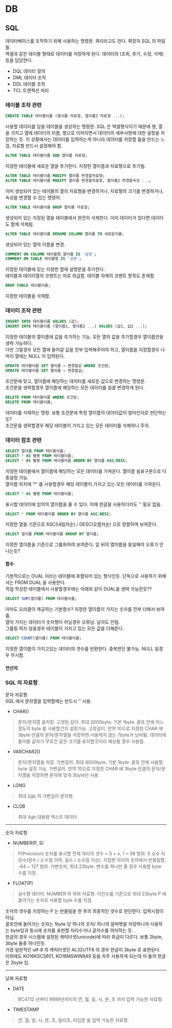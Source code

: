 # DB
## SQL
데이터베이스를 조작하기 위해 사용하는 명령문. 쿼리라고도 한다. 확장자 SQL 의 파일들.  
엑셀과 같은 테이블 형태로 데이터를 저장하게 된다. 데이터의 (조회, 추가, 수정, 삭제)등을 담당한다.  
* DQL 데이터 질의
* DML 데이터 조작
* DDL 테이블 조작
* TCL 트랜젝션 처리

### 테이블 조작 관련
```sql
CREATE TABLE 테이블이름 (열이름 자료형, 열이름2 자료형 ...);
```
사용할 데이터를 담을 테이블을 생성하는 명령문. SQL 은 엑셀형식이기 때문에 행, 열을 가지고 열에 데이터의 이름, 행으로 이어지면서 데이터의 세부사항에 대한 설정을 저장하는 듯. 이 상황에서는 데이터를 입력하는게 아니라 데이터를 저장할 틀을 만드는 느낌. 자료형 반드시 설정해야 함.  

```SQL
ALTER TABLE 테이블이름 ADD 열이름 자료형;
```
지정한 테이블에 새로운 열을 추가한다. 지정한 열이름과 자료형으로 추가됨.  

```SQL
ALTER TABLE 테이블이름 MODIFY 열이름 변경할자료형;
ALTER TABLE 테이블이름 MODIFY 열이름 변경할자료형, 열이름2 변경할속성 ...;
```
이미 생성되어 있는 테이블의 열의 자료형을 변경하거나, 자료형의 크기를 변경하거나, 속성을 변경할 수 있는 명령어.  

```SQL
ALTER TABLE 테이블이름 DROP 열이름 자료형;
```
생성되어 있는 지정된 열을 테이블에서 완전히 삭제한다. 이미 데이터가 있다면 데이터도 함께 삭제됨.  

```SQL
ALTER TABLE 테이블이름 RENAME COLUMN 열이름 TO 새로운이름;
```
생성되어 있는 열의 이름을 변경.

```SQL
COMMENT ON COLUMN 테이블명.열이름 IS '설명';
COMMENT ON TABLE 테이블명 IS '설명';
```
지정된 테이블에 있는 지정한 열에 설명문을 추가한다.  
테이블과 데이터열의 코멘트는 따로 취급함. 테이블 자체의 코멘트 항목도 존재함.  

```SQL
DROP TABLE 테이블이름;
```
지정한 테이블을 삭제함.  

### 데이터 조작 관련
```SQL
INSERT INTO 테이블이름 VALUES (값);
INSERT INTO 테이블이름 (열이름1, 열이름2 ...) VALUES (값1, 값2 ...);
```
지정한 테이블의 열이름에 값을 추가하는 기능. 모든 열의 값을 추가할경우 열이름란을 생략 가능하다.  
다만 그럴경우 모든 열에 들어갈 값을 전부 입력해주어야 하고, 열이름을 지정할경우 나머지 열에는 NULL 이 입력된다.  
  
```SQL
UPDATE 테이블이름 SET 열이름 = 변경할값 WHERE 조건문;
UPDATE 테이블이름 SET 열이름 = 변경할값;
```
조건문에 맞고, 열이름에 해당하는 데이터를 새로운 값으로 변경하는 명령문.  
조건문을 생략할경우 열이름에 해당하는 모든 데이터를 일괄 변경하게 된다.  

```SQL
DELETE FROM 테이블이름 WHERE 조건문;
DELETE FROM 테이블이름;
```
데이터를 삭제하는 명령. 보통 조건문에 특정 열이름의 데이터값이 얼마인지로 판단하는듯?  
조건문을 생략할경우 해당 테이블이 가지고 있는 모든 데이터를 삭제하니 주의.  

### 데이터 참조 관련
```SQL
SELECT 열이름 FROM 테이블이름;
SELECT * AS 별명 FROM 테이블이름;
SELECT * AS 별명 FROM 테이블이름 ORDER BY 열이름 ASC/DESC;
```
지정한 테이블에서 열이름에 해당하는 모든 데이터를 가져온다. 열이름 쉼표구분으로 다중설정 가능.  
열이름 위치에 '*' 를 사용할경우 해당 테이블이 가지고 있는 모든 데이터를 가져온다.  

```SQL
SELECT * AS 별명 FROM 테이블이름;
```
표시할 데이터에 임의의 열이름을 줄 수 있다. 이때 한글을 사용하더라도 '' 필요 없음.  

```SQL
SELECT * FROM 테이블이름 ORDER BY 열이름 ASC/DESC;
```
지정한 열을 기준으로 ASC(내림차순) / DESC(오름차순) 으로 정렬하여 보여준다.  

```SQL
SELECT 열이름 FROM 테이블이름 GROUP BY 열이름;
```
지정한 열이름을 기준으로 그룹화하여 보여준다. 앞 뒤의 열이름을 동일해야 오류가 안나는듯?  

#### 함수
기본적으로는 DUAL 이라는 테이블에 포함되어 있는 형식인듯. 단독으로 사용하기 위해서는 FROM DUAL 을 사용한다.  
직접 작성한 테이블에서 사용할경우에는 아래와 같이 DUAL을 생략 가능한듯??  

```SQL
SELECT SUM(열이름) FROM 테이블이름;
```
아마도 오라클이 제공하는 기본함수? 지정한 열이름이 가지는 숫자를 전부 더해서 보여줌.  
열이 가지는 데이터가 숫자형이 아닐경우 오류남. 날자도 안됨.  
그룹핑 하지 않을경우 테이블이 가지고 있는 모든 값을 더해준다.  

```SQL
SELECT COUNT(열이름) FROM 테이블이름;
```
지정한 열이름이 가지고있는 데이터의 갯수를 반환한다. 중복판단 불가능. NULL 일경우 무시함.  



#### 연산자

### SQL 의 자료형
문자 자료형  
SQL 에서 문자열을 입력할때는 반드시 '' 사용.  
* CHAR()
>   문자/문자열 을저장. 고정된 길이. 최대 2000byte. 기본 1byte. 괄호 안에 어느정도의 byte 를 사용할건지 설정가능.
>   고정길이. 만약 10으로 지정한 CHAR 에 3byte 만큼의 문자/문자열을 저장하면 사용하지 않는 7byte가 낭비됨.
>   데이터에 들어올 글자가 무조건 같은 크기를 유지할것이라 예상될 경우 사용됨.
* VARCHAR2()
>   문자/문자열을 저장. 가변길이. 최대 4000byte. 기본 1byte. 괄호 안에 사용할 byte 설정 가능.
>   가변길이. 만약 10으로 지정한 CHAR 에 3byte 만큼의 문자/문자열을 저장하면 문자에 맞게 3byte만 사용.
* LONG
>   최대 2gb 의 가변길이 문자형.
* CLOB
>   최대 4gb 대용량 텍스트 데이터.
  
***
숫자 자료형
* NUMBER(P, S)
>   P(Precision) 숫자를 표시할 전체 자리의 갯수 = S + x, 1 ~ 38 범위.
>   S 소수 자릿수(양수 / 소수점 이하, 음수 / 소수점 이상). 지정한 자리의 숫자에서 반올림함. -84 ~ 127 범위.
>   가변숫자, 최대 22byte. 변수를 하나만 줄 경우 사용할 byte 수를 지정.
* FLOAT(P)
>   실수형 데이터. NUMBER 의 하위 자료형. 이진수를 기준으로 최대 22byte
>   P 에 들어가는 숫자로 사용할 byte 수를 지정.
  
숫자의 갯수를 지정하는 P 는 반올림을 한 후의 최종적인 갯수로 판단한다. 입력시점이 아님.  
괄호안에 들어가는 숫자는 1byte 당 하나의 숫자/ 하나의 알파벳을 저장하니까 사용하는 byte임과 동시에 숫자를 표현할 자리수거나 글자수를 의미하는 듯.  
한글의 경우 시스템에 설정된 캐릭터셋(unicode)에 따라 취급이 다르다. 보통 2byte, 3byte 둘중 하나인듯.  
가장 일반적인 utf-8 의 캐릭터셋인 AL32UTF8 의 경우 한글이 3byte 로 표현된다.  
이외에도 KO16KSC5601, KO16MSWIN949 등을 자주 사용하게 되는데 이 둘의 한글은 2byte 임.  

***
날짜 자료형
* DATE
>   BC4712 년부터 9999년까지의 연, 월, 일, 시, 분, 초 까지 입력 가능한 자료형.
* TIMESTAMP
>   연, 월, 일, 시, 분, 초, 밀리초, 타입존 을 입력 가능한 자료형.